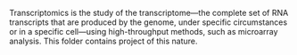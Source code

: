 Transcriptomics is the study of the transcriptome—the complete set of RNA transcripts that are produced by the genome, 
under specific circumstances or in a specific cell—using high-throughput methods, such as microarray analysis. This folder contains
project of this nature. 
